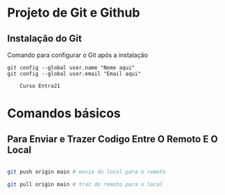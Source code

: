 # Projeto de Git e Github 

## Instalação do Git 

Comando para configurar o Git após a instalação 

``` 
git config --global user.name "Nome aqui"
git config --global user.email "Email aqui"
``` 


```
    Curso Entra21
```

# Comandos básicos

## Para Enviar e Trazer Codigo Entre O Remoto E O Local

```
```
```bash
git push origin main # envia do local para o remoto 

git pull origin main # traz do remoto para o local
```
